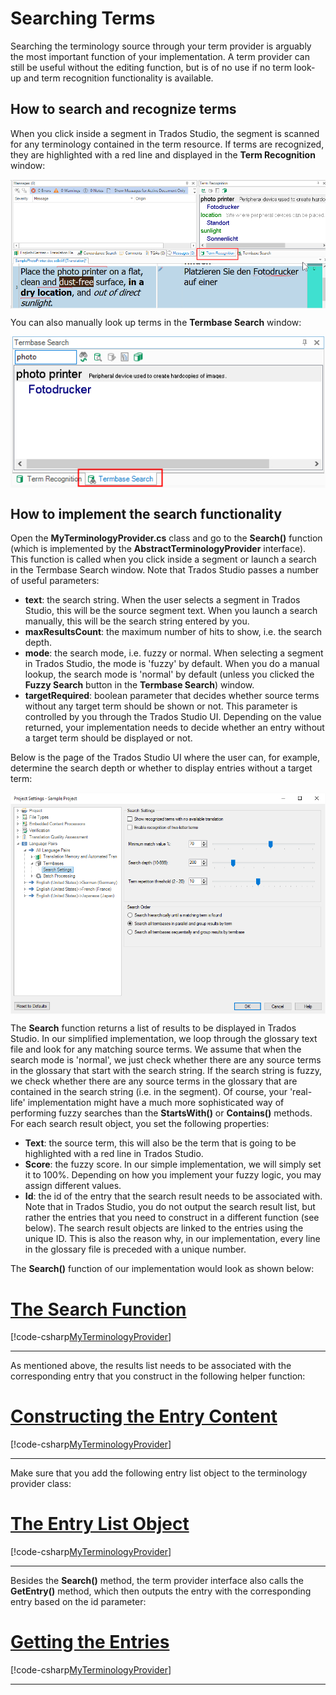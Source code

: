 Searching Terms
====
Searching the terminology source through your term provider is arguably the most important function of your implementation. A term provider can still be useful without the editing function, but is of no use if no term look-up and term recognition functionality is available.

How to search and recognize terms
----

When you click inside a segment in Trados Studio, the segment is scanned for any terminology contained in the term resource. If terms are recognized, they are highlighted with a red line and displayed in the **Term Recognition** window:

<img style="display:block; " src="images/term_recognition.jpg" />

You can also manually look up terms in the **Termbase Search** window:

<img style="display:block; " src="images/term_search.jpg" />

How to implement the search functionality
-----
Open the **MyTerminologyProvider.cs** class and go to the **Search()** function (which is implemented by the **AbstractTerminologyProvider** interface). This function is called when you click inside a segment or launch a search in the Termbase Search window. Note that Trados Studio passes a number of useful parameters:

* **text**: the search string. When the user selects a segment in Trados Studio, this will be the source segment text. When you launch a search manually, this will be the search string entered by you.
* **maxResultsCount**: the maximum number of hits to show, i.e. the search depth.
* **mode**: the search mode, i.e. fuzzy or normal. When selecting a segment in Trados Studio, the mode is 'fuzzy' by default. When you do a manual lookup, the search mode is 'normal' by default (unless you clicked the **Fuzzy Search** button in the **Termbase Search**) window.
* **targetRequired**: boolean parameter that decides whether source terms without any target term should be shown or not. This parameter is controlled by you through the Trados Studio UI. Depending on the value returned, your implementation needs to decide whether an entry without a target term should be displayed or not.

Below is the page of the Trados Studio UI where the user can, for example, determine the search depth or whether to display entries without a target term:

<img style="display:block; " src="images/search_settings.jpg" />

The **Search** function returns a list of results to be displayed in Trados Studio. In our simplified implementation, we loop through the glossary text file and look for any matching source terms. We assume that when the search mode is 'normal', we just check whether there are any source terms in the glossary that start with the search string. If the search string is fuzzy, we check whether there are any source terms in the glossary that are contained in the search string (i.e. in the segment). Of course, your 'real-life' implementation might have a much more sophisticated way of performing fuzzy searches than the **StartsWith()** or **Contains()** methods. For each search result object, you set the following properties:

* **Text**: the source term, this will also be the term that is going to be highlighted with a red line in Trados Studio.
* **Score**: the fuzzy score. In our simple implementation, we will simply set it to 100%. Depending on how you implement your fuzzy logic, you may assign different values.
* **Id**: the id of the entry that the search result needs to be associated with. Note that in Trados Studio, you do not output the search result list, but rather the entries that you need to construct in a different function (see below). The search result objects are linked to the entries using the unique ID. This is also the reason why, in our implementation, every line in the glossary file is preceded with a unique number.
  
The **Search()** function of our implementation would look as shown below:

# [The Search Function](#tab/tabid-1)
[!code-csharp[MyTerminologyProvider](code_samples/MyTerminologyProvider.cs#L142-L197)]
***

As mentioned above, the results list needs to be associated with the corresponding entry that you construct in the following helper function:

# [Constructing the Entry Content](#tab/tabid-2)
[!code-csharp[MyTerminologyProvider](code_samples/MyTerminologyProvider.cs#L201-L237)]
***

Make sure that you add the following entry list object to the terminology provider class:

# [The Entry List Object](#tab/tabid-3)
[!code-csharp[MyTerminologyProvider](code_samples/MyTerminologyProvider.cs#L13-L15)]
***

Besides the **Search()** method, the term provider interface also calls the **GetEntry()** method, which then outputs the entry with the corresponding entry based on the id parameter:

# [Getting the Entries](#tab/tabid-4)
[!code-csharp[MyTerminologyProvider](code_samples/MyTerminologyProvider.cs#L90-L95)]
***
